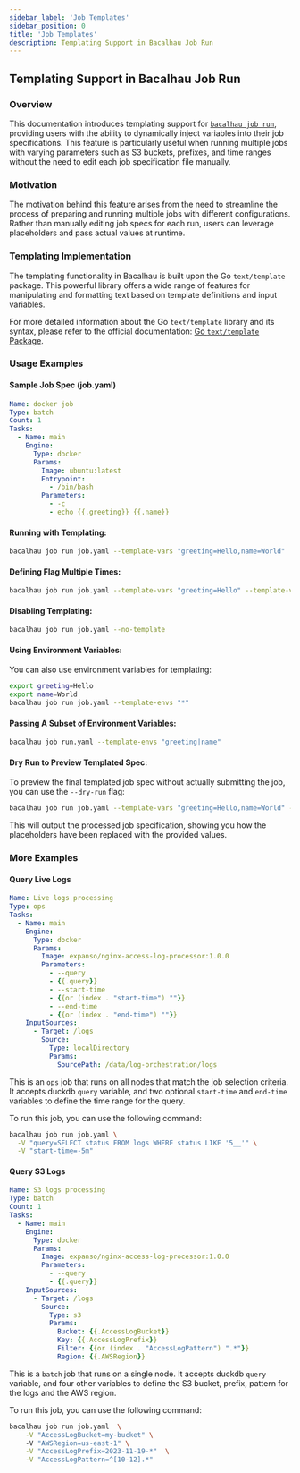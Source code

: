 ```yaml
---
sidebar_label: 'Job Templates'
sidebar_position: 0
title: 'Job Templates'
description: Templating Support in Bacalhau Job Run
---
```



## Templating Support in Bacalhau Job Run

### Overview

This documentation introduces templating support for [`bacalhau job run`](../references/cli/job/run), providing users with the ability to dynamically inject variables into their job specifications. This feature is particularly useful when running multiple jobs with varying parameters such as S3 buckets, prefixes, and time ranges without the need to edit each job specification file manually.

### Motivation

The motivation behind this feature arises from the need to streamline the process of preparing and running multiple jobs with different configurations. Rather than manually editing job specs for each run, users can leverage placeholders and pass actual values at runtime.

### Templating Implementation

The templating functionality in Bacalhau is built upon the Go `text/template` package. This powerful library offers a wide range of features for manipulating and formatting text based on template definitions and input variables.

For more detailed information about the Go `text/template` library and its syntax, please refer to the official documentation: [Go `text/template` Package](https://pkg.go.dev/text/template).

### Usage Examples

#### Sample Job Spec (job.yaml)

```yaml
Name: docker job
Type: batch
Count: 1
Tasks:
  - Name: main
    Engine:
      Type: docker
      Params:
        Image: ubuntu:latest
        Entrypoint:
          - /bin/bash
        Parameters:
          - -c
          - echo {{.greeting}} {{.name}}
```

#### Running with Templating:

```bash
bacalhau job run job.yaml --template-vars "greeting=Hello,name=World"
```

#### Defining Flag Multiple Times:

```bash
bacalhau job run job.yaml --template-vars "greeting=Hello" --template-vars "name=World"
```

#### Disabling Templating:

```bash
bacalhau job run job.yaml --no-template
```

#### Using Environment Variables:

You can also use environment variables for templating:

```bash
export greeting=Hello
export name=World
bacalhau job run job.yaml --template-envs "*"
```

#### Passing A Subset of Environment Variables:

```bash
bacalhau job run.yaml --template-envs "greeting|name"
```

#### Dry Run to Preview Templated Spec:

To preview the final templated job spec without actually submitting the job, you can use the `--dry-run` flag:

```bash
bacalhau job run job.yaml --template-vars "greeting=Hello,name=World" --dry-run
```

This will output the processed job specification, showing you how the placeholders have been replaced with the provided values.

### More Examples
#### Query Live Logs
```yaml
Name: Live logs processing
Type: ops
Tasks:
  - Name: main
    Engine:
      Type: docker
      Params:
        Image: expanso/nginx-access-log-processor:1.0.0
        Parameters:
          - --query
          - {{.query}}
          - --start-time
          - {{or (index . "start-time") ""}}
          - --end-time
          - {{or (index . "end-time") ""}}
    InputSources:
      - Target: /logs
        Source:
          Type: localDirectory
          Params:
            SourcePath: /data/log-orchestration/logs
```
This is an `ops` job that runs on all nodes that match the job selection criteria. It accepts duckdb `query` variable, and two optional `start-time` and `end-time` variables to define the time range for the query.

To run this job, you can use the following command:

```bash
bacalhau job run job.yaml \
  -V "query=SELECT status FROM logs WHERE status LIKE '5__'" \
  -V "start-time=-5m" 
```

#### Query S3 Logs
```yaml
Name: S3 logs processing
Type: batch
Count: 1
Tasks:
  - Name: main
    Engine:
      Type: docker
      Params:
        Image: expanso/nginx-access-log-processor:1.0.0
        Parameters:
          - --query
          - {{.query}}
    InputSources:
      - Target: /logs
        Source:
          Type: s3
          Params:
            Bucket: {{.AccessLogBucket}}
            Key: {{.AccessLogPrefix}}
            Filter: {{or (index . "AccessLogPattern") ".*"}}
            Region: {{.AWSRegion}}
```
This is a `batch` job that runs on a single node. It accepts duckdb `query` variable, and four other variables to define the S3 bucket, prefix, pattern for the logs and the AWS region.

To run this job, you can use the following command:

```bash
bacalhau job run job.yaml  \
    -V "AccessLogBucket=my-bucket" \ 
    -V "AWSRegion=us-east-1" \
    -V "AccessLogPrefix=2023-11-19-*"  \
    -V "AccessLogPattern=^[10-12].*"
```